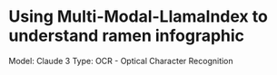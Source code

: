 # Using Multi-Modal-LlamaIndex to understand ramen infographic
Model: Claude 3
Type: OCR - Optical Character Recognition

